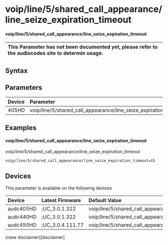 ﻿---
description: voip/line/5/shared_call_appearance/line_seize_expiration_timeout
search: false
---

# voip/line/5/shared_call_appearance/line_seize_expiration_timeout

#### voip/line/5/shared_call_appearance/line_seize_expiration_timeout


| This Parameter has not been documented yet, please refer to the audiocodes site to determin usage.  | 
| :--- |

## Syntax

## Parameters
|Device|Parameter|value|Description|
|:---|:---|:---|:---|
| 405HD | voip/line/5/shared_call_appearance/line_seize_expiration_timeout |  |  |

## Examples
#### voip/line/5/shared_call_appearance/line_seize_expiration_timeout

voip/line/5/shared_call_appearance/line_seize_expiration_timeout

```
voip/line/5/shared_call_appearance/line_seize_expiration_timeout=15
```

## Devices
This parameter is available on the following devices

| Device | Latest Firmware | Default Value |
|:---|:---|:---|
| audc405HD | ;UC_3.0.1.322 | voip/line/5/shared_call_appearance/line_seize_expiration_timeout=15 
| audc440HD | ;UC_3.0.1.322 | voip/line/5/shared_call_appearance/line_seize_expiration_timeout=15 
| audc450HD | ;UC_3.0.4.111.77 | voip/line/5/shared_call_appearance/line_seize_expiration_timeout=15 

(view disclaimer)[disclaimer]

